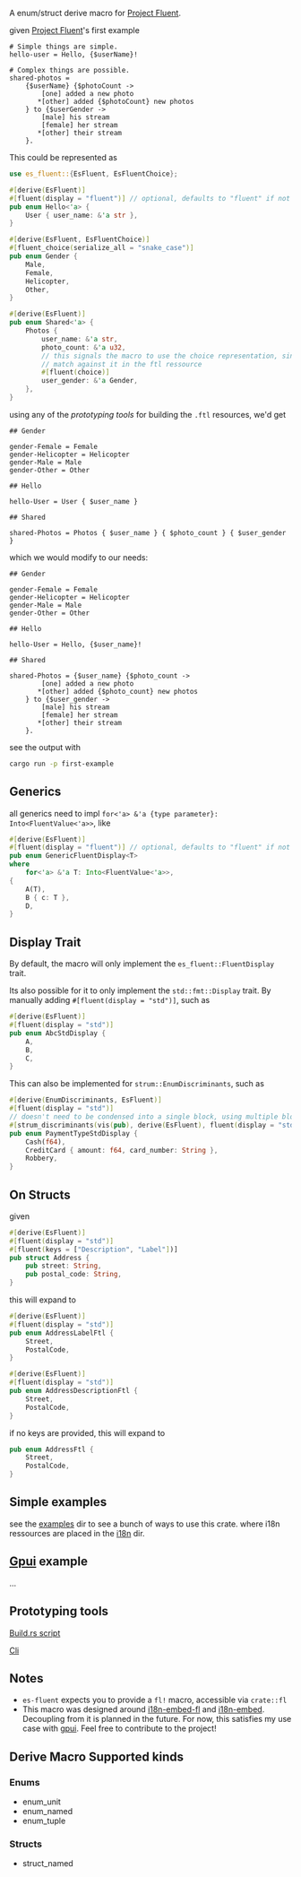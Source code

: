 A enum/struct derive macro for [Project Fluent](https://projectfluent.org/).

given [Project Fluent](https://projectfluent.org/)'s first example
```ftl
# Simple things are simple.
hello-user = Hello, {$userName}!

# Complex things are possible.
shared-photos =
    {$userName} {$photoCount ->
        [one] added a new photo
       *[other] added {$photoCount} new photos
    } to {$userGender ->
        [male] his stream
        [female] her stream
       *[other] their stream
    }.
```
This could be represented as
```rs
use es_fluent::{EsFluent, EsFluentChoice};

#[derive(EsFluent)]
#[fluent(display = "fluent")] // optional, defaults to "fluent" if not specified
pub enum Hello<'a> {
    User { user_name: &'a str },
}

#[derive(EsFluent, EsFluentChoice)]
#[fluent_choice(serialize_all = "snake_case")]
pub enum Gender {
    Male,
    Female,
    Helicopter,
    Other,
}

#[derive(EsFluent)]
pub enum Shared<'a> {
    Photos {
        user_name: &'a str,
        photo_count: &'a u32,
        // this signals the macro to use the choice representation, since we'll
        // match against it in the ftl ressource
        #[fluent(choice)]
        user_gender: &'a Gender,
    },
}
```

using any of the *prototyping tools* for building the `.ftl` resources, we'd get
```ftl
## Gender

gender-Female = Female
gender-Helicopter = Helicopter
gender-Male = Male
gender-Other = Other

## Hello

hello-User = User { $user_name }

## Shared

shared-Photos = Photos { $user_name } { $photo_count } { $user_gender }
```

which we would modify to our needs:
```ftl
## Gender

gender-Female = Female
gender-Helicopter = Helicopter
gender-Male = Male
gender-Other = Other

## Hello

hello-User = Hello, {$user_name}!

## Shared

shared-Photos = {$user_name} {$photo_count ->
        [one] added a new photo
       *[other] added {$photo_count} new photos
    } to {$user_gender ->
        [male] his stream
        [female] her stream
       *[other] their stream
    }.
```

see the output with
```sh
cargo run -p first-example
```

## Generics
all generics need to impl `for<'a> &'a {type parameter}: Into<FluentValue<'a>>`, like
```rust
#[derive(EsFluent)]
#[fluent(display = "fluent")] // optional, defaults to "fluent" if not specified
pub enum GenericFluentDisplay<T>
where
    for<'a> &'a T: Into<FluentValue<'a>>,
{
    A(T),
    B { c: T },
    D,
}
```

## Display Trait
By default, the macro will only implement the `es_fluent::FluentDisplay` trait.

Its also possible for it to only implement the `std::fmt::Display` trait. By manually adding `#[fluent(display = "std")]`, such as
```rs
#[derive(EsFluent)]
#[fluent(display = "std")]
pub enum AbcStdDisplay {
    A,
    B,
    C,
}
```
This can also be implemented for `strum::EnumDiscriminants`, such as
```rs
#[derive(EnumDiscriminants, EsFluent)]
#[fluent(display = "std")]
// doesn't need to be condensed into a single block, using multiple block is fine.
#[strum_discriminants(vis(pub), derive(EsFluent), fluent(display = "std"))]
pub enum PaymentTypeStdDisplay {
    Cash(f64),
    CreditCard { amount: f64, card_number: String },
    Robbery,
}
```

## On Structs
given
```rs
#[derive(EsFluent)]
#[fluent(display = "std")]
#[fluent(keys = ["Description", "Label"])]
pub struct Address {
    pub street: String,
    pub postal_code: String,
}
```

this will expand to
```rs
#[derive(EsFluent)]
#[fluent(display = "std")]
pub enum AddressLabelFtl {
    Street,
    PostalCode,
}

#[derive(EsFluent)]
#[fluent(display = "std")]
pub enum AddressDescriptionFtl {
    Street,
    PostalCode,
}
```

if no keys are provided, this will expand to
```rs
pub enum AddressFtl {
    Street,
    PostalCode,
}
```

## Simple examples
see the [examples](examples) dir to see a bunch of ways to use this crate. where i18n ressources are placed in the [i18n](examples/i18n) dir.

## [Gpui](https://gpui.rs) example
...

## Prototyping tools
[Build.rs script](crates/es-fluent-build/README.md)

[Cli](crates/es-fluent-cli/README.md)

## Notes
- `es-fluent` expects you to provide a `fl!` macro, accessible via `crate::fl`
- This macro was designed around [i18n-embed-fl](https://github.com/kellpossible/cargo-i18n/tree/master/i18n-embed-fl) and [i18n-embed](https://github.com/kellpossible/cargo-i18n/tree/master/i18n-embed). Decoupling from it is planned in the future. For now, this satisfies my use case with [gpui](https://gpui.rs). Feel free to contribute to the project!

## Derive Macro Supported kinds

### Enums
- enum_unit
- enum_named
- enum_tuple

### Structs
- struct_named
